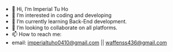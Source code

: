 - 👋 Hi, I’m Imperial Tu Ho
- 👀 I’m interested in coding and developing
- 🌱 I’m currently learning Back-End development.
- 💞️ I’m looking to collaborate on all platforms.
- 📫 How to reach me:
-   email: imperialtuho0410@gmail.com || waffenss436@gmail.com

<!---
Leopard2A7V/Leopard2A7V is a ✨ special ✨ repository because its `README.md` (this file) appears on your GitHub profile.
You can click the Preview link to take a look at your changes.
--->
